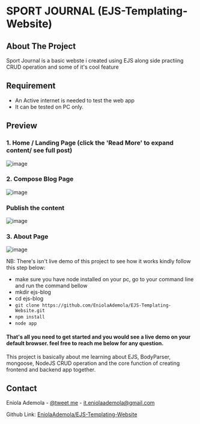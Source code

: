 # SPORT JOURNAL (EJS-Templating-Website)

## About The Project
Sport Journal is a basic webste i created using EJS along side practiing CRUD operation and some of it's cool feature


## Requirement

* An Active internet is needed to test the web app
* It can be tested on PC only.

## Preview
### 1. Home / Landing Page (click the 'Read More' to expand content/ see full post)
![image](https://user-images.githubusercontent.com/107508295/191337826-87cc4f03-ab78-4f40-9c55-a66c84873b61.png)


### 2. Compose Blog Page
![image](https://user-images.githubusercontent.com/107508295/191338316-7c92ca30-7d70-469e-b4a9-57fe544b5c37.png)

### Publish the content
![image](https://user-images.githubusercontent.com/107508295/191343065-84b75899-c1c7-4215-a42f-0badc2b930d3.png)


### 3. About Page 
![image](https://user-images.githubusercontent.com/107508295/191338745-7fa82431-fdf8-45ec-ad3e-bd464600d1fc.png)





NB: There's isn't live demo of this project to see how it works kindly follow this step below: 
- make sure you have node installed on your pc, go to your command line and run the command bellow
- mkdir ejs-blog
- cd ejs-blog
- `git clone https://github.com/EniolaAdemola/EJS-Templating-Website.git
`
- `npm install
`
- `node app
`

#### That's all you need to get started and you would see a live demo on your default browser. feel free to reach me below for any question.

This project is basically about me learning about EJS, BodyParser, mongoose, NodeJS CRUD operation and the core function of creating frontend and backend app together.


<!-- CONTACT -->
## Contact

Eniola Ademola - [@tweet me](https://twitter.com/_daveworld) - it.eniolaademola@gmail.com

Github Link: [EniolaAdemola/EJS-Templating-Website](https://github.com/EniolaAdemola/EJS-Templating-Website)
